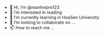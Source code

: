 - 👋 Hi, I’m @manhvipro123
- 👀 I’m interested in reading
- 🌱 I’m currently learning in HoaSen University
- 💞️ I’m looking to collaborate on ...
- 📫 How to reach me ...

<!---
manhvipro123/manhvipro123 is a ✨ special ✨ repository because its `README.md` (this file) appears on your GitHub profile.
You can click the Preview link to take a look at your changes.
--->
